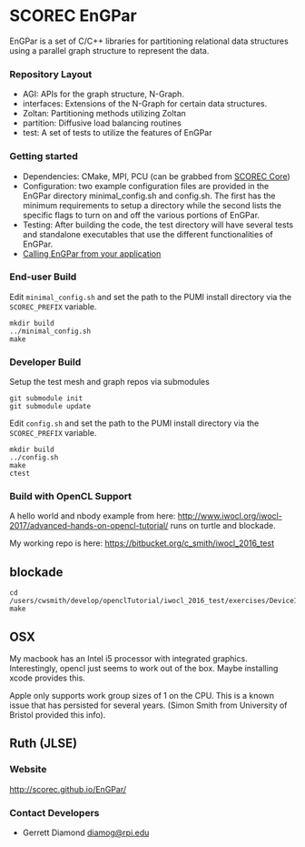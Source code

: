 # SCOREC EnGPar #

EnGPar is a set of C/C++ libraries for partitioning relational data structures using a parallel graph structure to represent the data.

### Repository Layout ###

* AGI: APIs for the graph structure, N-Graph.
* interfaces: Extensions of the N-Graph for certain data structures.
* Zoltan: Partitioning methods utilizing Zoltan
* partition: Diffusive load balancing routines
* test: A set of tests to utilize the features of EnGPar

### Getting started ###

* Dependencies: CMake, MPI, PCU (can be grabbed from [SCOREC Core](https://github.com/SCOREC/core))
* Configuration: two example configuration files are provided in the EnGPar directory minimal_config.sh and config.sh. The first has the minimum requirements to setup a directory while the second lists the specific flags to turn on and off the various portions of EnGPar.
* Testing: After building the code, the test directory will have several tests and standalone executables that use the
different functionalities of EnGPar.
* [Calling EnGPar from your application](https://github.com/SCOREC/EnGPar/wiki/Getting-Started-with-EnGPar)

### End-user Build ###

Edit `minimal_config.sh` and set the path to the PUMI install directory via the
`SCOREC_PREFIX` variable.

```
mkdir build
../minimal_config.sh
make
```

### Developer Build ###

Setup the test mesh and graph repos via submodules
```
git submodule init
git submodule update
```

Edit `config.sh` and set the path to the PUMI install directory via the
`SCOREC_PREFIX` variable.

```
mkdir build
../config.sh
make
ctest
```

### Build with OpenCL Support ###

A hello world and nbody example from here:
http://www.iwocl.org/iwocl-2017/advanced-hands-on-opencl-tutorial/
runs on turtle and blockade.

My working repo is here:
https://bitbucket.org/c_smith/iwocl_2016_test

## blockade

```
cd /users/cwsmith/develop/openclTutorial/iwocl_2016_test/exercises/DeviceInfo
make
```

## OSX 

My macbook has an Intel i5 processor with integrated graphics.  Interestingly, opencl just seems to work out of the box.  Maybe installing xcode provides this.

Apple only supports work group sizes of 1 on the CPU.  This is a known issue that has persisted for several years. (Simon Smith from University of Bristol provided this info).

## Ruth (JLSE)

### Website ### 

http://scorec.github.io/EnGPar/

### Contact Developers ###
* Gerrett Diamond <diamog@rpi.edu>
